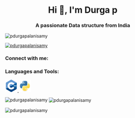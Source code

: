 <h1 align="center">Hi 👋, I'm Durga p</h1>
<h3 align="center">A passionate Data structure from India</h3>

<p align="left"> <img src="https://komarev.com/ghpvc/?username=pdurgapalanisamy&label=Profile%20views&color=0e75b6&style=flat" alt="pdurgapalanisamy" /> </p>

<p align="left"> <a href="https://github.com/ryo-ma/github-profile-trophy"><img src="https://github-profile-trophy.vercel.app/?username=pdurgapalanisamy" alt="pdurgapalanisamy" /></a> </p>

<h3 align="left">Connect with me:</h3>
<p align="left">
</p>

<h3 align="left">Languages and Tools:</h3>
<p align="left"> <a href="https://www.w3schools.com/cpp/" target="_blank" rel="noreferrer"> <img src="https://raw.githubusercontent.com/devicons/devicon/master/icons/cplusplus/cplusplus-original.svg" alt="cplusplus" width="40" height="40"/> </a> <a href="https://www.python.org" target="_blank" rel="noreferrer"> <img src="https://raw.githubusercontent.com/devicons/devicon/master/icons/python/python-original.svg" alt="python" width="40" height="40"/> </a> </p>

<p><img align="left" src="https://github-readme-stats.vercel.app/api/top-langs?username=pdurgapalanisamy&show_icons=true&locale=en&layout=compact" alt="pdurgapalanisamy" /></p>

<p>&nbsp;<img align="center" src="https://github-readme-stats.vercel.app/api?username=pdurgapalanisamy&show_icons=true&locale=en" alt="pdurgapalanisamy" /></p>

<p><img align="center" src="https://github-readme-streak-stats.herokuapp.com/?user=pdurgapalanisamy&" alt="pdurgapalanisamy" /></p>

